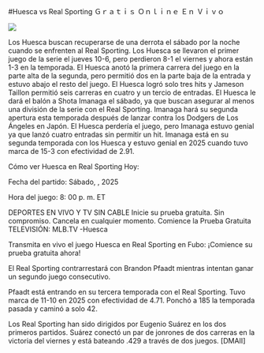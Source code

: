 #Huesca vs Real Sporting Ｇｒａｔｉｓ Ｏｎｌｉｎｅ Ｅｎ Ｖｉｖｏ  
  
  
[![](https://i.imgur.com/qSNzIqt.png)](https://movie.rssnews.media/biqvBgLcZ.php)  
  
Los Huesca buscan recuperarse de una derrota el sábado por la noche cuando se enfrenten al Real Sporting. Los Huesca se llevaron el primer juego de la serie el jueves 10-6, pero perdieron 8-1 el viernes y ahora están 1-3 en la temporada. El Huesca anotó la primera carrera del juego en la parte alta de la segunda, pero permitió dos en la parte baja de la entrada y estuvo abajo el resto del juego. El Huesca logró solo tres hits y Jameson Taillon permitió seis carreras en cuatro y un tercio de entradas. El Huesca le dará el balón a Shota Imanaga el sábado, ya que buscan asegurar al menos una división de la serie con el Real Sporting. Imanaga hará su segunda apertura esta temporada después de lanzar contra los Dodgers de Los Ángeles en Japón. El Huesca perdería el juego, pero Imanaga estuvo genial ya que lanzó cuatro entradas sin permitir un hit. Imanaga está en su segunda temporada con los Huesca y estuvo genial en 2025 cuando tuvo marca de 15-3 con efectividad de 2.91.

Cómo ver Huesca en Real Sporting Hoy:

Fecha del partido: Sábado, , 2025

Hora del juego: 8: 00 p. m. ET

DEPORTES EN VIVO Y TV SIN CABLE
Inicie su prueba gratuita. Sin compromiso. Cancela en cualquier momento.
Comience la Prueba Gratuita
TELEVISIÓN: MLB.TV -Huesca

Transmita en vivo el juego Huesca en Real Sporting en Fubo: ¡Comience su prueba gratuita ahora! 

El Real Sporting contrarrestará con Brandon Pfaadt mientras intentan ganar un segundo juego consecutivo.

Pfaadt está entrando en su tercera temporada con el Real Sporting. Tuvo marca de 11-10 en 2025 con efectividad de 4.71. Ponchó a 185 la temporada pasada y caminó a solo 42.

Los Real Sporting han sido dirigidos por Eugenio Suárez en los dos primeros partidos. Suárez conectó un par de jonrones de dos carreras en la victoria del viernes y está bateando .429 a través de dos juegos. [DMAII]